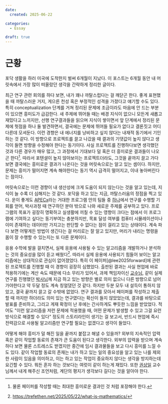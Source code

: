 ```yaml
---
date:
  created: 2025-06-22

categories:
  - Essay

draft: true
---
```


# 근황

포닥 생활을 하러 미국에 도착한지 벌써 6개월이 지났다. 이 포스트는 6개월 동안 내 머릿속에서 가장 많이 떠올랐던 생각을 간략하게 정리한 글이다.

<!-- more -->

최근 연구 관련 회의를 하다 보면, 내가 꽤나 까탈스럽다는 걸 깨닫곤 한다. 좋게 표현했을 때 까탈스러운 거지, 게으른 천성 혹은 부정적인 성격을 가졌다고 얘기할 수도 있다. 특히 conceptualization 단계를 거쳐 정리된 문제에 조금이라도 마음에 안 드는 부분이 있으면 흥미도가 급감한다. 새 주제에 뛰어들 때는 배경 지식이 없으니 모든게 새롭고 재밌다고 느끼지만, 선행 연구결과들을 읽으며 지식이 쌓이면서 앞 단계에서 정리된 문제에 헛점을 하나 둘 발견하면서, 결국에는 문제에 뛰어들 필요가 없다고 결론짓고 어디 다른데 모셔둔다. 이런 경향은 내 에너지를 낭비하고 싶지 않다는 내재적 동기에서 기인하는 것 같다. 이 방향으로 프로젝트를 끌고 나갔을 때 결과의 기댓값이 높지 않다고 생각이 들면 방향을 수정해야 한다는 동기이다. 사실 프로젝트를 진행하다보면 생각했던 것과 다른 경우가 매우 많고, 그 과정에서 기대보다 덜 혹은 더 흥미로운 결과들이 나오곤 한다[^3]. 따라서 포텐셜이 높지 않아보이는 프로젝트더라도, 그것을 끝까지 끌고 가다 보면 결국에는 흥미로운 결과가 나온다는 것을 머릿속으로는 알고 있는 셈이다. 하지만, 문제는 흥미가 떨어지면 계속 해야한다는 동기 역시 급격히 떨어지고, 이내 놓아버린다는 점이다.

머릿속으로는 이런 경향이 내 생산성에 크게 도움이 되지 않는다는 것을 알고 있는데, 지식이 늘 수록 더 심해지는 것 같다. 포닥을 하고 있는 지금, 까탈스러움의 정점을 찍고 있다. 운이 좋게도 [APECx](https://arpa-h.gov/explore-funding/programs/apecx)라는 거대한 프로그램 안의 팀들 중 [하나](https://biomlsp.com/2024/09/26/texas-am-team-led-by-dr-yoon-receives-an-arpa-h-award-to-spearhead-the-development-of-a-computational-platform-to-design-future-vaccines/)에서 연구를 수행할 기회를 얻어, 박사과정 때 연구하던 분야 밖으로 나와 새로운 주제를 공부하고 있다. 프로그램의 목표가 굉장히 명확하고 실생활에 끼칠 수 있는 영향이 크다는 점에서 이 프로그램에 기여하고 싶다는 동기부여는 충분하지만, 목표 달성 여부를 컴퓨터 시뮬레이션이나 이미 존재하는 데이터만 가지고는 판단할 수 없다는 점이 걸리고 있는 상태이다. 계속 파다 보면 어떻게든 방법이 생긴다는 걸 머리로는 잘 알고 있지만, 머리가 내리는 명령을 몸이 잘 수행할 수 있는지는 또 다른 문제이다.

응용 수학에 발을 걸치면서, 실제 응용에 사용될 수 있는 알고리즘을 개발하거나 분석하는 것의 중요성을 많이 듣고 배웠다[^2]. 따라서 실제 응용에 사용되기 힘들어 보이는 알고리즘에는 상대적으로 관심이 없어졌었다. 특히 이 페이퍼[@lee2025forward]에 관련된 프로젝트를 진행할 때 이 경향이 굉장히 심했었다. 출판된 결과는 사실 현업에 바로 적용하기에는 계산 속도 때문에 다소 무리가 있어서, 과제 책임자이신 [교수님](http://youngjoonhong.com), 같이 실제 연구를 진행했던 [박사님](https://sites.google.com/view/mslee2/)께 지금 하고 있는 방향은 별로 의미 없으니 다른 방향으로 넘어가야한다고 약 두달 정도 계속 칭얼댔던 것 같다. 하지만 두분 모두 내 설득이 통하지 않았고, 결국 끝까지 끌고 갈 수밖에 없었다. 연구 결과를 모아서 페이퍼를 작성하고 제출할 때 까지만 하더라도 의미 있는 연구였다는 확신이 들지 않았었는데, 결과를 바탕으로 발표를 준비하고, 그리고 게재 확정이 난 후에는 간사하게도 뿌듯한 느낌을 받았었다. 적어도 "이런 알고리즘을 저런 문제에 적용했을 때, 어떤 문제가 발생할 수 있고 그걸 요런 방식으로 해결할 수 있다" 정도의 스토리라인이 생기는 걸 보고서, 반드시 현업에 즉시 전력감으로 사용될 알고리즘만 연구할 필요는 없겠다고 생각이 들었다.

어떻게 해야 흥미가 덜 해진 일을 끝까지 붙잡고 해낼 수 있을까? 외부의 지속적인 압력 혹은 같이 작업할 동료의 존재가 큰 도움이 된다고 생각한다. 외부의 압력을 받으며 계속 하다 보면 물론 스트레스도 받겠지만 중간에 임시 결과물들을 보고 다시 흥미를 느낄 수도 있다. 같이 작업할 동료의 존재는 내가 하고 있는 일의 중요성을 알고 있는 나를 제외한 사람이 있음을 의미하고, 이는 하고 있는 작업이 중요하지 않다는 생각을 방지하는데 요긴할 수 있다. 뭐든 혼자 하는 것보다는 여럿이 같이 하는게 재밌다. 또한 [권상일](https://scholar.google.com/citations?user=pixnAzsAAAAJ) 교수님께서 내게 해주신 조언처럼, 계단의 평지가 생각보다 길다는 것을 알아야 한다.

[^3]: 물론 페이퍼를 작성할 때는 최대한 흥미로운 결과인 것 처럼 포장해야 한다.
[^2]: https://trefethen.net/2025/05/22/what-is-mathematics/